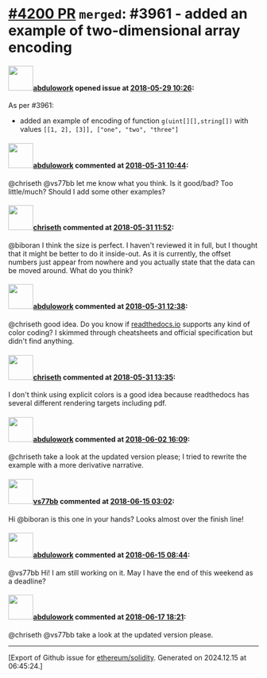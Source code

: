 # [\#4200 PR](https://github.com/ethereum/solidity/pull/4200) `merged`: #3961 - added an example of two-dimensional array encoding

#### <img src="https://avatars.githubusercontent.com/u/8717108?u=358de7262860692dcb37129ff90beef1721bf506&v=4" width="50">[abdulowork](https://github.com/abdulowork) opened issue at [2018-05-29 10:26](https://github.com/ethereum/solidity/pull/4200):

As per #3961:

 * added an example of encoding of function `g(uint[][],string[])` with values `[[1, 2], [3]], ["one", "two", "three"]`

#### <img src="https://avatars.githubusercontent.com/u/8717108?u=358de7262860692dcb37129ff90beef1721bf506&v=4" width="50">[abdulowork](https://github.com/abdulowork) commented at [2018-05-31 10:44](https://github.com/ethereum/solidity/pull/4200#issuecomment-393491146):

@chriseth @vs77bb let me know what you think. Is it good/bad? Too little/much? Should I add some other examples?

#### <img src="https://avatars.githubusercontent.com/u/9073706?v=4" width="50">[chriseth](https://github.com/chriseth) commented at [2018-05-31 11:52](https://github.com/ethereum/solidity/pull/4200#issuecomment-393505879):

@biboran I think the size is perfect. I haven't reviewed it in full, but I thought that it might be better to do it inside-out. As it is currently, the offset numbers just appear from nowhere and you actually state that the data can be moved around. What do you think?

#### <img src="https://avatars.githubusercontent.com/u/8717108?u=358de7262860692dcb37129ff90beef1721bf506&v=4" width="50">[abdulowork](https://github.com/abdulowork) commented at [2018-05-31 12:38](https://github.com/ethereum/solidity/pull/4200#issuecomment-393516283):

@chriseth good idea. Do you know if [readthedocs.io](url) supports any kind of color coding? I skimmed through cheatsheets and official specification but didn't find anything.

#### <img src="https://avatars.githubusercontent.com/u/9073706?v=4" width="50">[chriseth](https://github.com/chriseth) commented at [2018-05-31 13:35](https://github.com/ethereum/solidity/pull/4200#issuecomment-393531803):

I don't think using explicit colors is a good idea because readthedocs has several different rendering targets including pdf.

#### <img src="https://avatars.githubusercontent.com/u/8717108?u=358de7262860692dcb37129ff90beef1721bf506&v=4" width="50">[abdulowork](https://github.com/abdulowork) commented at [2018-06-02 16:09](https://github.com/ethereum/solidity/pull/4200#issuecomment-394098034):

@chriseth take a look at the updated version please; I tried to rewrite the example with a more derivative narrative.

#### <img src="https://avatars.githubusercontent.com/u/23297747?u=87a3c0306ad7420b48bbead655a821faa7738e2c&v=4" width="50">[vs77bb](https://github.com/vs77bb) commented at [2018-06-15 03:02](https://github.com/ethereum/solidity/pull/4200#issuecomment-397499515):

Hi @biboran is this one in your hands? Looks almost over the finish line!

#### <img src="https://avatars.githubusercontent.com/u/8717108?u=358de7262860692dcb37129ff90beef1721bf506&v=4" width="50">[abdulowork](https://github.com/abdulowork) commented at [2018-06-15 08:44](https://github.com/ethereum/solidity/pull/4200#issuecomment-397555200):

@vs77bb Hi! I am still working on it. May I have the end of this weekend as a deadline?

#### <img src="https://avatars.githubusercontent.com/u/8717108?u=358de7262860692dcb37129ff90beef1721bf506&v=4" width="50">[abdulowork](https://github.com/abdulowork) commented at [2018-06-17 18:21](https://github.com/ethereum/solidity/pull/4200#issuecomment-397896815):

@chriseth @vs77bb take a look at the updated version please.


-------------------------------------------------------------------------------



[Export of Github issue for [ethereum/solidity](https://github.com/ethereum/solidity). Generated on 2024.12.15 at 06:45:24.]

